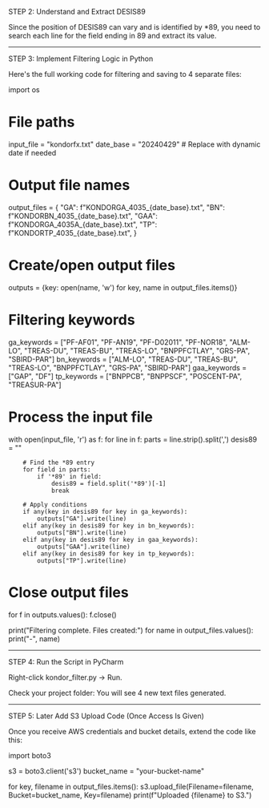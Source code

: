 STEP 2: Understand and Extract DESIS89

Since the position of DESIS89 can vary and is identified by *89, you need to search each line for the field ending in 89 and extract its value.


---

STEP 3: Implement Filtering Logic in Python

Here's the full working code for filtering and saving to 4 separate files:

import os

# File paths
input_file = "kondorfx.txt"
date_base = "20240429"  # Replace with dynamic date if needed

# Output file names
output_files = {
    "GA": f"KONDORGA_4035_{date_base}.txt",
    "BN": f"KONDORBN_4035_{date_base}.txt",
    "GAA": f"KONDORGA_4035A_{date_base}.txt",
    "TP": f"KONDORTP_4035_{date_base}.txt",
}

# Create/open output files
outputs = {key: open(name, 'w') for key, name in output_files.items()}

# Filtering keywords
ga_keywords = ["PF-AF01", "PF-AN19", "PF-D02011", "PF-NOR18",
               "ALM-LO", "TREAS-DU", "TREAS-BU", "TREAS-LO",
               "BNPPFCTLAY", "GRS-PA", "SBIRD-PAR"]
bn_keywords = ["ALM-LO", "TREAS-DU", "TREAS-BU", "TREAS-LO",
               "BNPPFCTLAY", "GRS-PA", "SBIRD-PAR"]
gaa_keywords = ["GAP", "DF"]
tp_keywords = ["BNPPCB", "BNPPSCF", "POSCENT-PA", "TREASUR-PA"]

# Process the input file
with open(input_file, 'r') as f:
    for line in f:
        parts = line.strip().split(',')
        desis89 = ""

        # Find the *89 entry
        for field in parts:
            if '*89' in field:
                desis89 = field.split('*89')[-1]
                break

        # Apply conditions
        if any(key in desis89 for key in ga_keywords):
            outputs["GA"].write(line)
        elif any(key in desis89 for key in bn_keywords):
            outputs["BN"].write(line)
        elif any(key in desis89 for key in gaa_keywords):
            outputs["GAA"].write(line)
        elif any(key in desis89 for key in tp_keywords):
            outputs["TP"].write(line)

# Close output files
for f in outputs.values():
    f.close()

print("Filtering complete. Files created:")
for name in output_files.values():
    print("-", name)


---

STEP 4: Run the Script in PyCharm

Right-click kondor_filter.py → Run.

Check your project folder: You will see 4 new text files generated.



---

STEP 5: Later Add S3 Upload Code (Once Access Is Given)

Once you receive AWS credentials and bucket details, extend the code like this:

import boto3

s3 = boto3.client('s3')
bucket_name = "your-bucket-name"

for key, filename in output_files.items():
    s3.upload_file(Filename=filename, Bucket=bucket_name, Key=filename)
    print(f"Uploaded {filename} to S3.")
